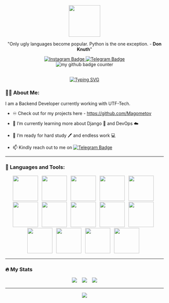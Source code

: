 <html>
  <link rel="stylesheet" href="https://cdn.jsdelivr.net/gh/devicons/devicon@v2.15.1/devicon.min.css">

  <div id="header" align="center">
    <img src="https://media.giphy.com/media/3Xw8jY3zbFRtFd6eK8/giphy.gif" width="100"/>
  </div>

  <p align="center">"Only ugly languages become popular. Python is the one exception. - <strong>Don Knuth</strong>"</p>

  <div id="badges" align="center">
    <a target="_blank" href="https://www.instagram.com/__a.n.z.__/">
      <img src="https://img.shields.io/badge/Instagram-blue?style=for-the-badge&logo=instagram" alt="Instagram Badge"/>
    </a>
    </a>
    <a target="_blank" href="https://t.me/novi_dev">
      <img src="https://img.shields.io/badge/Telegram-blue?style=for-the-badge&logo=telegram&logoColor=white" alt="Telegram Badge"/>
    </a>
  </div>
  <div id="header" align="center">
  <img src="https://komarev.com/ghpvc/?username=CFCIfe&style=flat-square&color=blue" alt="my github badge counter" />
  </div>
  <br />

  <p align="center">
    <a href="https://git.io/typing-svg"><img src="https://readme-typing-svg.demolab.com?font=FFF+Tusj&center=true&width=380&height=50&duration=4000&pause=1000&lines=Hi%2C+My+name+is+Anzor;Hit+me+up+for+Python+projects.;I'm+open+to+learning." alt="Typing SVG" /></a>
  </p>


  ### :technologist: **About Me**:

  I am a Backend Developer currently working with UTF-Tech.

  - ♾️ Check out for my projects here - https://github.com/Magometov

  - 🌱 I’m currently learning more about Django 🐍 and DevOps :cloud:

  - 🤔 I’m ready for hard study :pen: and endless work 💻


  - :mailbox: Kindly reach out to me on [![Telegram Badge](https://img.shields.io/badge/-Telegram-blue?style=flat&logo=Telegram&logoColor=white)](https://t.me/novi_dev)

  ---

  ### :hammer: **Languages and Tools**:
  <div id="languages" align="center">
    <img src="https://cdn.jsdelivr.net/gh/devicons/devicon/icons/linux/linux-original.svg" width="80" height="80"/>&nbsp;&nbsp;
    <img src="https://cdn.jsdelivr.net/gh/devicons/devicon/icons/docker/docker-original-wordmark.svg" width="80" height="80"/>&nbsp;&nbsp;
    <img src="https://cdn.jsdelivr.net/gh/devicons/devicon/icons/python/python-original-wordmark.svg" width="80" height="80"/>&nbsp;&nbsp;
    <img src="https://cdn.jsdelivr.net/gh/devicons/devicon/icons/django/django-plain.svg" width="80" height="80"/>&nbsp;&nbsp;
    <img src="https://cdn.jsdelivr.net/gh/devicons/devicon/icons/git/git-plain-wordmark.svg" width="80" height="80"/>&nbsp;&nbsp;
    <img src="https://cdn.jsdelivr.net/gh/devicons/devicon/icons/github/github-original-wordmark.svg" width="80" height="80"/>&nbsp;&nbsp;
    <img src="https://cdn.jsdelivr.net/gh/devicons/devicon/icons/gitlab/gitlab-original-wordmark.svg" width="80" height="80"/>&nbsp;&nbsp;
    <img src="https://cdn.jsdelivr.net/gh/devicons/devicon/icons/postgresql/postgresql-plain-wordmark.svg" width="80" height="80"/>&nbsp;&nbsp;
    <img src="https://cdn.jsdelivr.net/gh/devicons/devicon/icons/redis/redis-plain.svg" width="80" height="80"/>&nbsp;&nbsp;
    <img src="https://cdn.jsdelivr.net/gh/devicons/devicon/icons/nginx/nginx-original.svg" width="80" height="80"/>&nbsp;&nbsp;
    <img src="https://cdn.jsdelivr.net/gh/devicons/devicon/icons/bash/bash-plain.svg" width="80" height="80"/>&nbsp;&nbsp;
    <img src="https://cdn.jsdelivr.net/gh/devicons/devicon/icons/vim/vim-plain.svg" width="80" height="80"/>&nbsp;&nbsp;
    <img src="https://cdn.jsdelivr.net/gh/devicons/devicon/icons/ssh/ssh-original-wordmark.svg" width="80" height="80"/>&nbsp;&nbsp;
    <img src="https://cdn.jsdelivr.net/gh/devicons/devicon/icons/markdown/markdown-original.svg" width="80" height="80"/>&nbsp;&nbsp;
    
  </div>

  ---

  ### :fire: My Stats

  <div id="stats" align="center">
  <img src="http://github-readme-streak-stats.herokuapp.com?user=Magometov&theme=dark&date_format=M%20j%5B%2C%20Y%5D" />&nbsp;&nbsp;&nbsp;
  <img src="https://github-readme-stats.vercel.app/api/top-langs/?username=Magometov&layout=compact&theme=vision-friendly-dark"/>&nbsp;&nbsp;&nbsp;
  <img src="https://github-readme-stats.vercel.app/api?username=Magometov&show_icons=true&theme=radical"/>
  </div>

  ---

  
  <div id="jokes" align="center">
  <img src="https://readme-jokes.vercel.app/api?hideBorder&theme=cobalt"/>
  </div>
</html>
